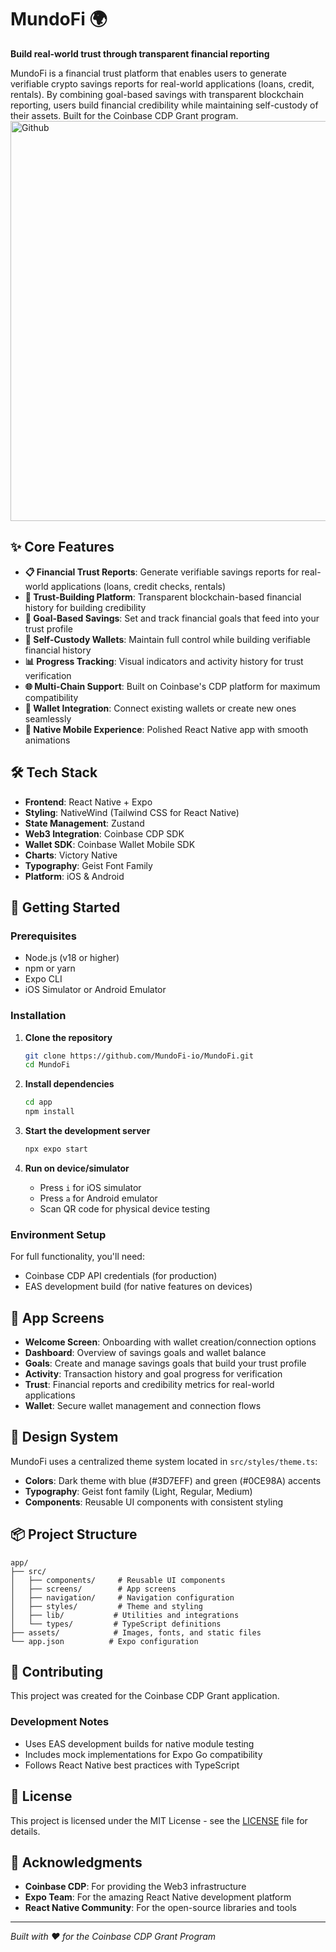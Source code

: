 # MundoFi 🌍

**Build real-world trust through transparent financial reporting**

MundoFi is a financial trust platform that enables users to generate verifiable crypto savings reports for real-world applications (loans, credit, rentals). By combining goal-based savings with transparent blockchain reporting, users build financial credibility while maintaining self-custody of their assets. Built for the Coinbase CDP Grant program.
<img width="1280" height="640" alt="Github" src="https://github.com/user-attachments/assets/cd1a9a64-6861-4996-ae74-dab3a35ef6c1" />

## ✨ Core Features

- **📋 Financial Trust Reports**: Generate verifiable savings reports for real-world applications (loans, credit checks, rentals)
- **🤝 Trust-Building Platform**: Transparent blockchain-based financial history for building credibility
- **🎯 Goal-Based Savings**: Set and track financial goals that feed into your trust profile
- **🔐 Self-Custody Wallets**: Maintain full control while building verifiable financial history
- **📊 Progress Tracking**: Visual indicators and activity history for trust verification
- **🌐 Multi-Chain Support**: Built on Coinbase's CDP platform for maximum compatibility
- **💼 Wallet Integration**: Connect existing wallets or create new ones seamlessly
- **📱 Native Mobile Experience**: Polished React Native app with smooth animations

## 🛠 Tech Stack

- **Frontend**: React Native + Expo
- **Styling**: NativeWind (Tailwind CSS for React Native)  
- **State Management**: Zustand
- **Web3 Integration**: Coinbase CDP SDK
- **Wallet SDK**: Coinbase Wallet Mobile SDK
- **Charts**: Victory Native
- **Typography**: Geist Font Family
- **Platform**: iOS & Android

## 🚀 Getting Started

### Prerequisites
- Node.js (v18 or higher)
- npm or yarn
- Expo CLI
- iOS Simulator or Android Emulator

### Installation

1. **Clone the repository**
   ```bash
   git clone https://github.com/MundoFi-io/MundoFi.git
   cd MundoFi
   ```

2. **Install dependencies**
   ```bash
   cd app
   npm install
   ```

3. **Start the development server**
   ```bash
   npx expo start
   ```

4. **Run on device/simulator**
   - Press `i` for iOS simulator
   - Press `a` for Android emulator
   - Scan QR code for physical device testing

### Environment Setup

For full functionality, you'll need:
- Coinbase CDP API credentials (for production)
- EAS development build (for native features on devices)

## 📱 App Screens

- **Welcome Screen**: Onboarding with wallet creation/connection options
- **Dashboard**: Overview of savings goals and wallet balance
- **Goals**: Create and manage savings goals that build your trust profile
- **Activity**: Transaction history and goal progress for verification
- **Trust**: Financial reports and credibility metrics for real-world applications
- **Wallet**: Secure wallet management and connection flows

## 🎨 Design System

MundoFi uses a centralized theme system located in `src/styles/theme.ts`:

- **Colors**: Dark theme with blue (#3D7EFF) and green (#0CE98A) accents
- **Typography**: Geist font family (Light, Regular, Medium)
- **Components**: Reusable UI components with consistent styling

## 📦 Project Structure

```
app/
├── src/
│   ├── components/     # Reusable UI components
│   ├── screens/        # App screens
│   ├── navigation/     # Navigation configuration
│   ├── styles/         # Theme and styling
│   ├── lib/           # Utilities and integrations
│   └── types/         # TypeScript definitions
├── assets/            # Images, fonts, and static files
└── app.json          # Expo configuration
```

## 🤝 Contributing

This project was created for the Coinbase CDP Grant application. 

### Development Notes
- Uses EAS development builds for native module testing
- Includes mock implementations for Expo Go compatibility
- Follows React Native best practices with TypeScript

## 📄 License

This project is licensed under the MIT License - see the [LICENSE](LICENSE) file for details.

## 🙏 Acknowledgments

- **Coinbase CDP**: For providing the Web3 infrastructure
- **Expo Team**: For the amazing React Native development platform
- **React Native Community**: For the open-source libraries and tools

---

*Built with ❤️ for the Coinbase CDP Grant Program*
